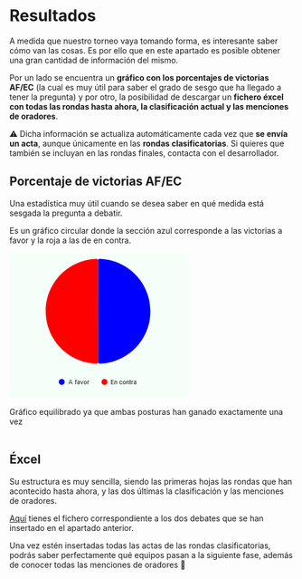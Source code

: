 # Resultados

A medida que nuestro torneo vaya tomando forma, es interesante saber cómo van las cosas. Es por ello que en este apartado es posible obtener una gran cantidad de información del mismo.

Por un lado se encuentra un **gráfico con los porcentajes de victorias AF/EC** (la cual es muy útil para saber el grado de sesgo que ha llegado a tener la pregunta) y por otro, la posibilidad de descargar un **fichero éxcel con todas las rondas hasta ahora, la clasificación actual y las menciones de oradores**.

<div class="warning">

⚠️ Dicha información se actualiza automáticamente cada vez que **se envía un acta**, aunque únicamente en las **rondas clasificatorias**. Si quieres que también se incluyan en las rondas finales, contacta con el desarrollador.

</div>

## Porcentaje de victorias AF/EC

Una estadística muy útil cuando se desea saber en qué medida está sesgada la pregunta a debatir.

Es un gráfico circular donde la sección azul corresponde a las victorias a favor y la roja a las de en contra.

<div class="centered-image">

![Porcentaje de victorias AF/EC](_images/porcentaje_victorias_af_ec.png)

</div>


<div class="caption">Gráfico equilibrado ya que ambas posturas han ganado exactamente una vez</div>

<br>


## Éxcel

Su estructura es muy sencilla, siendo las primeras hojas las rondas que han acontecido hasta ahora, y las dos últimas la clasificación y las menciones de oradores.

[Aquí](_static/Resultados.xlsx) tienes el fichero correspondiente a los dos debates que se han insertado en el apartado anterior.

Una vez estén insertadas todas las actas de las rondas clasificatorias, podrás saber perfectamente qué equipos pasan a la siguiente fase, además de conocer todas las menciones de oradores 🤩